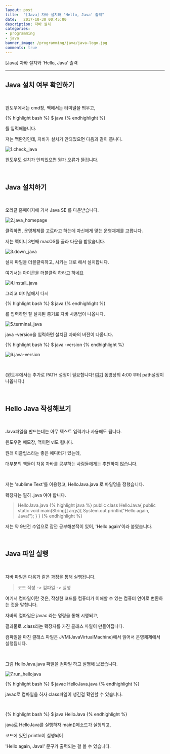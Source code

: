 ```yaml
---
layout: post
title:  "[Java] 자바 설치와 'Hello, Java' 출력"
date:   2017-10-30 00:45:00
description: 자바 설치
categories:
- programming
- java
banner_image: /programming/java/java-logo.jpg
comments: true
---
```


[Java] 자바 설치와 'Hello, Java' 출력

---

## Java 설치 여부 확인하기

<br>

윈도우에서는 cmd창, 맥에서는 터미널을 띄우고,

{% highlight bash %}
$ java
{% endhighlight %}

를 입력해봅니다.

저는 맥환경인데, 자바가 설치가 안되있으면 다음과 같이 뜹니다.

![1.check_java](http://drive.google.com/uc?export=view&id=17U77wSfTTXCGWfKVve76BHZkE6RLU84g)

윈도우도 설치가 안되있으면 뭔가 오류가 뜰겁니다.

<br>

## Java 설치하기

<br>

오라클 홈페이지에 가서 Java SE 를 다운받습니다.

![2.java_homepage](http://drive.google.com/uc?export=view&id=1mOHSOyCQ3iNXlmRU1RYIs0rkuOp1WPsV)

클릭하면, 운영체제를 고르라고 하는데 자신에게 맞는 운영체제를 고릅니다.

저는 맥이니 3번째 macOS를 골라 다운을 받았습니다.

![3.down_java](http://drive.google.com/uc?export=view&id=1aigOPYZIjbQH61Zewt4VboMoHhq9lKRZ)

설치 파일을 더블클릭하고, 시키는 대로 해서 설치합니다.

여기서는 아이콘을 더블클릭 하라고 하네요

![4.install_java](http://drive.google.com/uc?export=view&id=1_SYnFl8cvUWI8WmX5nwn08OSNd8rM05l)

그리고 터미널에서 다시

{% highlight bash %}
$ java
{% endhighlight %}

를 입력하면 잘 설치된 증거로 자바 사용법이 나옵니다.

![5.terminal_java](http://drive.google.com/uc?export=view&id=1lKPykCTSVGRiN0XGSZn9217EDY1w-tiU)

java -version을 입력하면 설치된 자바의 버전이 나옵니다.

{% highlight bash %}
$ java -version
{% endhighlight %}

![6.java-version](http://drive.google.com/uc?export=view&id=1AghfgLYhoqRbRzKiNUuIID4_fUg-bDtJ)

<br>

(윈도우에서는 추가로 PATH 설정이 필요합니다! [여기](https://opentutorials.org/module/516/5556) 동영상의 4:00 부터 path설정이 나옵니다.)

<br>


## Hello Java 작성해보기

<br>

Java파일을 만드는데는 아무 텍스트 입력기나 사용해도 됩니다.

윈도우면 메모장, 맥이면 vi도 됩니다.

원래 이클립스라는 좋은 에디터가 있는데,

대부분의 책들이 처음 자바를 공부하는 사람들에게는 추천하지 않습니다.

<br>

저는 'sublime Text'를 이용했고, HelloJava.java 로 파일명을 정했습니다.

확장자는 필히 .java 여야 합니다.

>HelloJava.java
{% highlight java %}
public class HelloJava{
	public static void main(String[] args){
		System.out.println("Hello again, Java!");
	}
}
{% endhighlight %}

저는 약 9년전 수업으로 잠깐 공부해본적이 있어, 'Hello again'이라 붙였습니다.

<br>

## Java 파일 실행

<br>

자바 파일은 다음과 같은 과정을 통해 실행됩니다.

> 코드 작성 -> 컴파일 -> 실행

여기서 컴파일이란 것은, 작성한 코드를 컴퓨터가 이해할 수 있는 컴퓨터 언어로 변환하는 것을 말합니다.

자바의 컴파일은 javac 라는 명령을 통해 시행되고,

결과물로 .class라는 확장자를 가진 클래스 파일이 만들어집니다.

컴파일을 마친 클래스 파일은 JVM(JavaVirtualMachine)에서 읽어서 운영체제에서 실행됩니다.

<br>

그럼 HelloJava.java 파일을 컴파일 하고 실행해 보겠습니다.

![7.run_hellojava](http://drive.google.com/uc?export=view&id=1bleSTm24kqArMBnY1eJ9_2MRVtxSdvw_)

{% highlight bash %}
$ javac HelloJava.java
{% endhighlight %}

javac로 컴파일을 하자 class파일이 생긴걸 확인할 수 있습니다.

<br>

{% highlight bash %}
$ java HelloJava
{% endhighlight %}

java로 HelloJava를 실행하자 main()메소드가 실행되고,

코드에 있던 println이 실행되어

'Hello again, Java!' 문구가 출력되는 걸 볼 수 있습니다.

